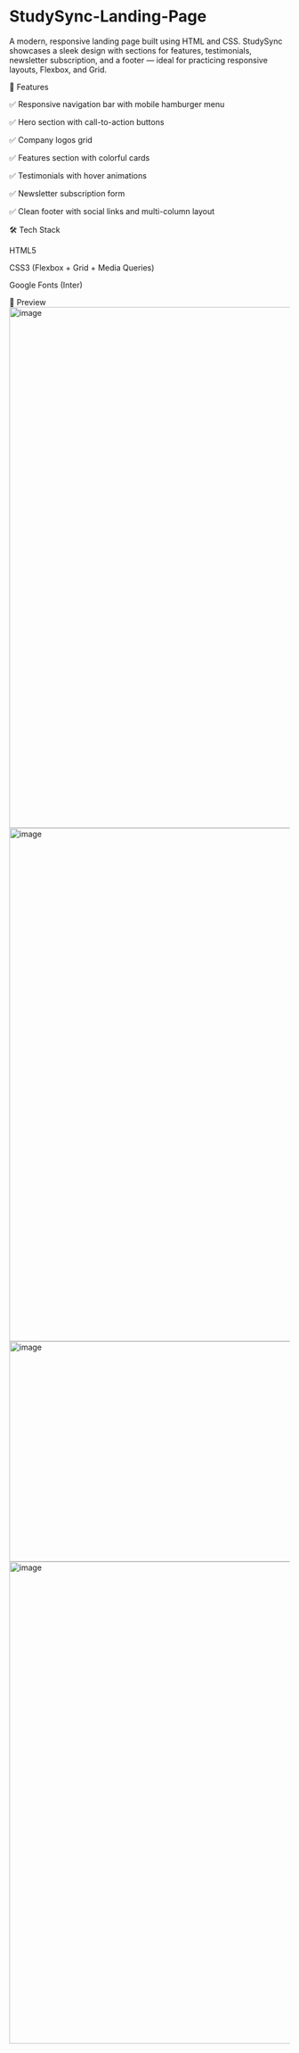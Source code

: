 # StudySync-Landing-Page

A modern, responsive landing page built using HTML and CSS.
StudySync showcases a sleek design with sections for features, testimonials, newsletter subscription, and a footer — ideal for practicing responsive layouts, Flexbox, and Grid.

🚀 Features

✅ Responsive navigation bar with mobile hamburger menu

✅ Hero section with call-to-action buttons

✅ Company logos grid

✅ Features section with colorful cards

✅ Testimonials with hover animations

✅ Newsletter subscription form

✅ Clean footer with social links and multi-column layout

🛠️ Tech Stack

HTML5

CSS3 (Flexbox + Grid + Media Queries)

Google Fonts (Inter)

📸 Preview
<img width="1900" height="934" alt="image" src="https://github.com/user-attachments/assets/3d1ef5b1-7ccc-486c-abdb-a1684cef2e69" />
<img width="1899" height="920" alt="image" src="https://github.com/user-attachments/assets/a0e3fc6b-4fdb-4e48-a9a2-7a6986ad7274" />
<img width="1894" height="395" alt="image" src="https://github.com/user-attachments/assets/b8980fb6-a369-419b-992b-262299811f3f" />
<img width="1896" height="864" alt="image" src="https://github.com/user-attachments/assets/9ce569ea-99cd-4291-8234-c31ba7eea4ee" />

